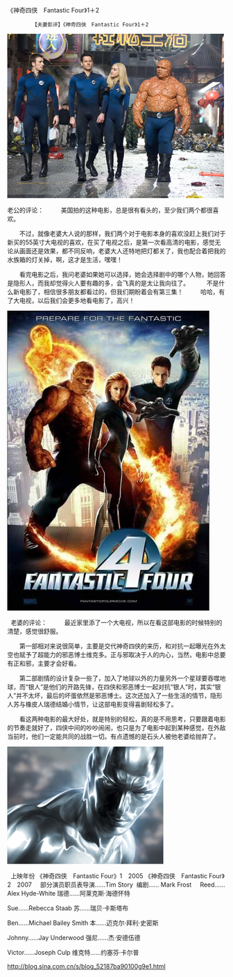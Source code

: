 《神奇四侠　Fantastic Four》1＋2

			【夫妻影评】《神奇四侠　Fantastic Four》1＋2

![](./img/52187ba9t7e0d360eb893&690.jpg)

<p align="left">

老公的评论：
 
　　美国拍的这种电影，总是很有看头的，至少我们两个都很喜欢。
 

　　不过，就像老婆大人说的那样，我们两个对于电影本身的喜欢没赶上我们对于新买的55英寸大电视的喜欢，在买了电视之后，是第一次看高清的电影，感觉无论从画面还是效果，都不同反响，老婆大人还特地把灯都关了，我也配合着把我的水族箱的灯关掉，啊，这才是生活，嘿嘿！
 

　　看完电影之后，我问老婆如果她可以选择，她会选择剧中的哪个人物，她回答是隐形人，而我却觉得火人要有趣的多，会飞真的是太让我向往了。
 
　　不是什么新电影了，相信很多朋友都看过的，但我们期盼着会有第三集！
 
　　哈哈，有了大电视，以后我们会更多地看电影了，高兴！
 

![](./img/52187ba9t7e0d389a9b0a&690.jpg)



 
老婆的评论：
 
　　最近家里添了一个大电视，所以在看这部电影的时候特别的清楚，感觉很舒服。
 

　　第一部相对来说很简单，主要是交代神奇四侠的来历，和对抗一起曝光在外太空也赋予了超能力的邪恶博士维克多。正与邪取决于人的内心，当然，电影中总要有正和邪，主要才会好看。
 

　　第二部剧情的设计复杂一些了，加入了地球以外的力量另外一个星球要吞噬地球，而“银人”是他们的开路先锋，在四侠和邪恶博士一起对抗“银人”时，其实“银人”并不太坏，最后的坏蛋依然是邪恶博士。这次还加入了一些生活的情节，隐形人苏与橡皮人瑞德结婚小情节，让这部电影变得喜剧轻松多了。
 

　　看这两种电影的最大好处，就是特别的轻松，真的是不用思考，只要跟着电影的节奏走就好了，四侠中间的吵吵闹闹，也只是为了电影中起到某种感觉，在外敌当前时，他们一定能共同的战胜一切。有点遗憾的是石头人被他老婆给抛弃了。
 

![](./img/52187ba9t7e0d3b9deb1f&690.jpg)



 
上映年份
《神奇四侠　Fantastic Four》1　2005
《神奇四侠　Fantastic Four》2　2007
 
 
部分演员职员表导演……Tim
Story 
编剧…… Mark Frost
 
 
Reed……Alex Hyde-White
瑞德……阿莱克斯·海德怀特

Sue……Rebecca Staab
苏……瑞贝·卡斯塔布

Ben……Michael Bailey Smith
本……迈克尔·拜利·史密斯

Johnny……Jay Underwood
强尼……杰·安德伍德

Victor……Joseph Culp
维克特……约塞芬·卡尔普							
		
http://blog.sina.com.cn/s/blog_52187ba90100g9e1.html
